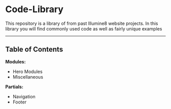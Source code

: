 # Code-Library
This repository is a library of from past Illumine8 website projects.
In this library you will find commonly used code as well as fairly unique examples

---

## Table of Contents
__Modules:__
- Hero Modules
- Miscellaneous

__Partials:__
- Navigation
- Footer